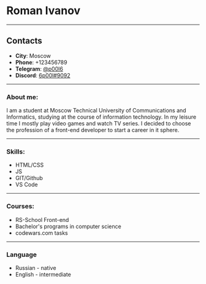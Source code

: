 # Roman Ivanov

---

## Contacts

* **City**:      Moscow
* **Phone**:     +123456789
* **Telegram**:  [@p00l6](https://t.me/p00l6)
* **Discord**:   [6p00l#9092](https://discordapp.com/users/277183192941854720)

---

### About me:

I am a student at Moscow Technical University of Communications and Informatics, studying at the course of information technology. In my leisure time I mostly play video games and watch TV series. I decided to choose the profession of a front-end developer to start a career in it sphere.

---

### Skills:

* HTML/CSS
* JS
* GIT/Github
* VS Code

---

### Courses:

* RS-School Front-end
* Bachelor's programs in computer science
* codewars.com tasks

---

### Language

* Russian - native
* English - intermediate
